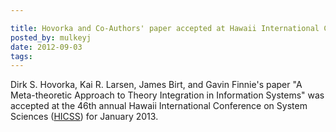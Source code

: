 ```yaml
---

title: Hovorka and Co-Authors' paper accepted at Hawaii International Conference on System Sciences
posted_by: mulkeyj
date: 2012-09-03
tags: 
---
```


<p>Dirk S. Hovorka, Kai R. Larsen, James Birt, and Gavin Finnie's paper "A Meta-theoretic Approach to Theory Integration in Information Systems" was accepted at the 46th annual Hawaii International Conference on System Sciences (<a href="http://www.hicss.hawaii.edu/">HICSS</a>) for January 2013.</p>
    
